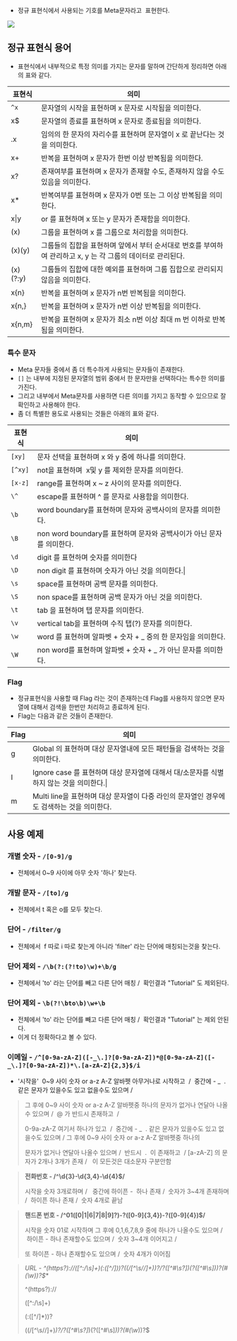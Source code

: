 - 정규 표현식에서 사용되는 기호를 Meta문자라고  표현한다.

![](https://t1.daumcdn.net/cfile/tistory/99CE98335DB3C23F11)


## 정규 표현식 용어

- 표현식에서 내부적으로 특정 의미를 가지는 문자를 말하며 간단하게 정리하면 아래의 표와 같다.

| 표현식      | 의미                                                              |
| -------- | --------------------------------------------------------------- |
| `^x`     | 문자열의 시작을 표현하며 x 문자로 시작됨을 의미한다.                                  |
| x$       | 문자열의 종료를 표현하며 x 문자로 종료됨을 의미한다.                                  |
| .x       | 임의의 한 문자의 자리수를 표현하며 문자열이 x 로 끝난다는 것을 의미한다.                      |
| x+       | 반복을 표현하며 x 문자가 한번 이상 반복됨을 의미한다.                                 |
| x?       | 존재여부를 표현하며 x 문자가 존재할 수도, 존재하지 않을 수도 있음을 의미한다.                   |
| x*       | 반복여부를 표현하며 x 문자가 0번 또는 그 이상 반복됨을 의미한다.                          |
| x\|y     | or 를 표현하며 x 또는 y 문자가 존재함을 의미한다.                                 |
| (x)      | 그룹을 표현하며 x 를 그룹으로 처리함을 의미한다.                                    |
| (x)(y)   | 그룹들의 집합을 표현하며 앞에서 부터 순서대로 번호를 부여하여 관리하고 x, y 는 각 그룹의 데이터로 관리된다. |
| (x)(?:y) | 그룹들의 집합에 대한 예외를 표현하며 그룹 집합으로 관리되지 않음을 의미한다.                     |
| x{n}     | 반복을 표현하며 x 문자가 n번 반복됨을 의미한다.                                    |
| x{n,}    | 반복을 표현하며 x 문자가 n번 이상 반복됨을 의미한다.                                 |
| x{n,m}   | 반복을 표현하며 x 문자가 최소 n번 이상 최대 m 번 이하로 반복됨을 의미한다.                   |

### 특수 문자

- Meta 문자들 중에서 좀 더 특수하게 사용되는 문자들이 존재한다.
- `[]` 는 내부에 지정된 문자열의 범위 중에서 한 문자만을 선택하다는 특수한 의미를 가진다. 
- 그리고 내부에서 Meta문자를 사용하면 다른 의미를 가지고 동작할 수 있으므로 잘 확인하고 사용해야 한다. 
- 좀 더 특별한 용도로 사용되는 것들은 아래의 표와 같다. 

| 표현식     | 의미                                             |
| ------- | ---------------------------------------------- |
| `[xy]`  | 문자 선택을 표현하며 x 와 y 중에 하나를 의미한다.                 |
| `[^xy]` | not을 표현하며  x및 y 를 제외한 문자를 의미한다.                |
| `[x-z]` | range를 표현하며 x ~ z 사이의 문자를 의미한다.                |
| `\^`    | escape를 표현하며 ^ 를 문자로 사용함을 의미한다.                |
| `\b`    | word boundary를 표현하며 문자와 공백사이의 문자를 의미한다.        |
| `\B`    | non word boundary를 표현하며 문자와 공백사이가 아닌 문자를 의미한다. |
| `\d`    | digit 를 표현하며 숫자를 의미한다                          |
| `\D`    | non digit 를 표현하며 숫자가 아닌 것을 의미한다.\|             |
| `\s`    | space를 표현하며 공백 문자를 의미한다.                       |
| `\S`    | non space를 표현하며 공백 문자가 아닌 것을 의미한다.             |
| `\t`    | tab 을 표현하며 탭 문자를 의미한다.                         |
| `\v`    | vertical tab을 표현하며 수직 탭(?) 문자를 의미한다.           |
| `\w`    | word 를 표현하며 알파벳 + 숫자 + _ 중의 한 문자임을 의미한다.       |
| `\W`    | non word를 표현하며 알파벳 + 숫자 + _ 가 아닌 문자를 의미한다.     |
### Flag

- 정규표현식을 사용할 때 Flag 라는 것이 존재하는데 Flag를 사용하지 않으면 문자열에 대해서 검색을 한번만 처리하고 종료하게 된다.
- Flag는 다음과 같은 것들이 존재한다.

| Flag | 의미                                                       |
| ---- | -------------------------------------------------------- |
| g    | Global 의 표현하며 대상 문자열내에 모든 패턴들을 검색하는 것을 의미한다.             |
| I    | Ignore case 를 표현하며 대상 문자열에 대해서 대/소문자를 식별하지 않는 것을 의미한다.\| |
| m    | Multi line을 표현하며 대상 문자열이 다중 라인의 문자열인 경우에도 검색하는 것을 의미한다.  |

## 사용 예제

### 개별 숫자 - `/[0-9]/g`

- 전체에서 0~9 사이에 아무 숫자 '하나' 찾는다.

### 개발 문자 - `/[to]/g`

- 전체에서 t 혹은 o를 모두 찾는다.

### 단어 - `/filter/g`

- 전체에서  f 따로 i 따로 찾는게 아니라 'filter' 라는 단어에 매칭되는것을 찾는다.

### 단어 제외 - `/\b(?:(?!to)\w)+\b/g`

- 전체에서 'to' 라는 단어를 빼고 다른 단어 매칭 /  확인결과 "Tutorial" 도 제외된다.

### 단어 제외 - `\b(?!\bto\b)\w+\b`

- 전체에서 'to' 라는 단어를 빼고 다른 단어 매칭 /  확인결과 "Tutorial" 는 제외 안된다.
- 이게 더 정확하다고 볼 수 있다.

### 이메일 - `/^[0-9a-zA-Z]([-_\.]?[0-9a-zA-Z])*@[0-9a-zA-Z]([-_\.]?[0-9a-zA-Z])*\.[a-zA-Z]{2,3}$/i`

- '시작을'  0~9 사이 숫자 or a-z A-Z 알바펫 아무거나로 시작하고  /  중간에 - _  . 같은 문자가 있을수도 있고 없을수도 있으며 / 
> 
> 그 후에 0~9 사이 숫자 or a-z A-Z 알바펫중 하나의 문자가 없거나 연달아 나올수 있으며 /  @ 가 반드시 존재하고  / 
> 
> 0-9a-zA-Z 여기서 하나가 있고  /  중간에 - _  . 같은 문자가 있을수도 있고 없을수도 있으며 / 그 후에 0~9 사이 숫자 or a-z A-Z 알바펫중 하나의 
> 
> 문자가 없거나 연달아 나올수 있으며 /  반드시  .  이 존재하고  / [a-zA-Z] 의 문자가 2개나 3개가 존재 /   이 모든것은 대소문자 구분안함 

> **전화번호 - /^\d{3}-\d{3,4}-\d{4}$/**
> 
> 시작을 숫자 3개로하며 /   중간에 하이픈 -  하나 존재 /  숫자가 3~4개 존재하며 /  하이픈 하나 존재 /  숫자 4개로 끝남 

> **핸드폰 번호 - /^01([0|1|6|7|8|9]?)-?([0-9]{3,4})-?([0-9]{4})$/**
> 
> 시작을 숫자 01로 시작하며 그 후에 0,1,6,7,8,9 중에 하나가 나올수도 있으며 /  하이픈 - 하나 존재할수도 있으며 /  숫자 3~4개 이어지고 / 
> 
> 또 하이픈 - 하나 존재할수도 있으며 /  숫자 4개가 이어짐 

> **URL - ^(https?):\/\/([^:\/\s]+)(:([^\/]*))?((\/[^\s/\/]+)*)?\/?([^#\s\?]*)(\?([^#\s]*))?(#(\w*))?$**
> 
> ^(https?):\/\/
> 
> ([^:\/\s]+)
> 
> (:([^\/]*))?
> 
> ((\/[^\s/\/]+)*)?\/?([^#\s\?]*)(\?([^#\s]*))?(#(\w*))?$
